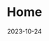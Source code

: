---
title: 'Home'
date: 2023-10-24
type: landing

design:
  # Default section spacing
  spacing: "4rem"

# Note: `username` refers to the user's folder name in `content/authors/`

# Page sections
sections:
  - block: biography
    content:
      username: admin
      # Show a call-to-action button under your biography? (optional)
      button:
        text: Download Résumé
        url: uploads/resume.pdf
      text:
        With innovation as my blade, I unravel the riddles of problems；
        With optimism in my heart, I journey afar.
      button:
        text: Download
        url: uploads/BaiyangQu_MScDissertation.pdf
    design:
      banner:
        # Upload your cover image to the `assets/media/` folder and reference it here
        filename: kalen-emsley-Bkci_8qcdvQ-unsplash.jpg # 请替换为您希望使用的banner图片文件名，并确保图片在 assets/media/ 目录下
      biography:
        # Customize the style of your biography text
        style: 'text-align: center; font-size: 1.1em; font-family: Georgia, serif; color: #444;'
  - block: experience
    content:
      username: admin
    design:
      # Hugo date format
      date_format: 'January 2006'
      # Education or Experience section first?
      is_education_first: false
  - block: skills
    content:
      title: Skills 
      username: admin
  - block: hobbies
    content:
      title: Hobbies 
      username: admin
  - block: awards
    content:
      title: Awards
      username: admin
  - block: languages
    content:
      title: Languages
      username: admin
---